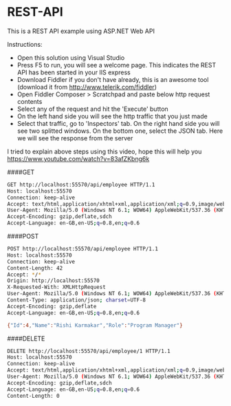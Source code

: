 REST-API
========

This is a REST API example using ASP.NET Web API

Instructions:
- Open this solution using Visual Studio
- Press F5 to run, you will see a welcome page. This indicates the REST API has been started in your IIS express
- Download Fiddler if you don't have already, this is an awesome tool (download it from http://www.telerik.com/fiddler)
- Open Fiddler Composer > Scratchpad and paste below http request contents
- Select any of the request and hit the 'Execute' button
- On the left hand side you will see the http traffic that you just made
- Select that traffic, go to 'Inspectors' tab. On the right hand side you will see two splitted windows. On the bottom one, select the JSON tab. Here we will see the response from the server

I tried to explain above steps using this video, hope this will help you https://www.youtube.com/watch?v=83afZKbng6k

####GET

```sh
GET http://localhost:55570/api/employee HTTP/1.1
Host: localhost:55570
Connection: keep-alive
Accept: text/html,application/xhtml+xml,application/xml;q=0.9,image/webp,*/*;q=0.8
User-Agent: Mozilla/5.0 (Windows NT 6.1; WOW64) AppleWebKit/537.36 (KHTML, like Gecko) Chrome/38.0.2125.111 Safari/537.36
Accept-Encoding: gzip,deflate,sdch
Accept-Language: en-GB,en-US;q=0.8,en;q=0.6
```

####POST

```sh
POST http://localhost:55570/api/employee HTTP/1.1
Host: localhost:55570
Connection: keep-alive
Content-Length: 42
Accept: */*
Origin: http://localhost:55570
X-Requested-With: XMLHttpRequest
User-Agent: Mozilla/5.0 (Windows NT 6.1; WOW64) AppleWebKit/537.36 (KHTML, like Gecko) Chrome/38.0.2125.111 Safari/537.36
Content-Type: application/json; charset=UTF-8
Accept-Encoding: gzip,deflate
Accept-Language: en-GB,en-US;q=0.8,en;q=0.6

{"Id":4,"Name":"Rishi Karmakar","Role":"Program Manager"}
```

####DELETE

```sh
DELETE http://localhost:55570/api/employee/1 HTTP/1.1
Host: localhost:55570
Connection: keep-alive
Accept: text/html,application/xhtml+xml,application/xml;q=0.9,image/webp,*/*;q=0.8
User-Agent: Mozilla/5.0 (Windows NT 6.1; WOW64) AppleWebKit/537.36 (KHTML, like Gecko) Chrome/38.0.2125.111 Safari/537.36
Accept-Encoding: gzip,deflate,sdch
Accept-Language: en-GB,en-US;q=0.8,en;q=0.6
Content-Length: 0
```
